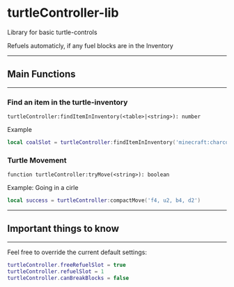# turtleController-lib

Library for basic turtle-controls

Refuels automaticly, if any fuel blocks are in the Inventory

---

## Main Functions

---

### Find an item in the turtle-inventory

`turtleController:findItemInInventory(<table>|<string>): number`

Example

```lua
local coalSlot = turtleController:findItemInInventory('minecraft:charcoal')
```

### Turtle Movement

`function turtleController:tryMove(<string>): boolean`

Example: Going in a cirle

```lua
local success = turtleController:compactMove('f4, u2, b4, d2')
```

---

## Important things to know

---

Feel free to override the current default settings:

```lua
turtleController.freeRefuelSlot = true
turtleController.refuelSlot = 1
turtleController.canBreakBlocks = false
```
